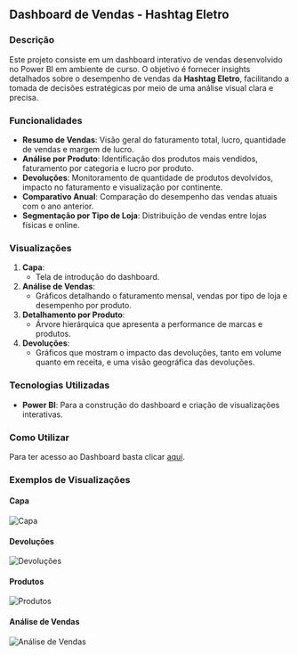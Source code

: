 ## Dashboard de Vendas - Hashtag Eletro

### Descrição
Este projeto consiste em um dashboard interativo de vendas desenvolvido no Power BI em ambiente de curso. O objetivo é fornecer insights detalhados sobre o desempenho de vendas da **Hashtag Eletro**, facilitando a tomada de decisões estratégicas por meio de uma análise visual clara e precisa.

### Funcionalidades
- **Resumo de Vendas**: Visão geral do faturamento total, lucro, quantidade de vendas e margem de lucro.
- **Análise por Produto**: Identificação dos produtos mais vendidos, faturamento por categoria e lucro por produto.
- **Devoluções**: Monitoramento de quantidade de produtos devolvidos, impacto no faturamento e visualização por continente.
- **Comparativo Anual**: Comparação do desempenho das vendas atuais com o ano anterior.
- **Segmentação por Tipo de Loja**: Distribuição de vendas entre lojas físicas e online.

### Visualizações
1. **Capa**:
   - Tela de introdução do dashboard.
2. **Análise de Vendas**:
   - Gráficos detalhando o faturamento mensal, vendas por tipo de loja e desempenho por produto.
3. **Detalhamento por Produto**:
   - Árvore hierárquica que apresenta a performance de marcas e produtos.
4. **Devoluções**:
   - Gráficos que mostram o impacto das devoluções, tanto em volume quanto em receita, e uma visão geográfica das devoluções.

### Tecnologias Utilizadas
- **Power BI**: Para a construção do dashboard e criação de visualizações interativas.

### Como Utilizar
Para ter acesso ao Dashboard basta clicar [aqui](https://app.powerbi.com/view?r=eyJrIjoiMTI4NTdiMTQtOWRjYy00ZGEwLTgxYzctYjhmOTY5Y2M3NzE1IiwidCI6IjUxODkwYzFjLThkN2ItNGJkYS1hYTUwLTQ5MDhmMDJkMDQ5ZCJ9).

### Exemplos de Visualizações
#### Capa
![Capa](https://i.ibb.co/wrFFxP2/capa.png)

#### Devoluções
![Devoluções](https://i.ibb.co/41tGrK5/4.png)

#### Produtos
![Produtos](https://i.ibb.co/k28nqNv/3.png)

#### Análise de Vendas
![Análise de Vendas](https://i.ibb.co/k2bpXvC/2.png)

